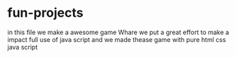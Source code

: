 # fun-projects
in this file we make a awesome game Whare we put a great effort to make a impact full use of java script and we made thease game with pure html css java script
